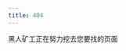```yaml
---
title: 404
---
```

<!--王復來 -->
<!--王復來 -->
<!--王復來 -->
<!--王復來 -->
<!--王復來 -->
<!--王復來 -->
<!--王復來 -->
<!--王復來 -->
<!--王復來 -->
<!--王復來 -->
<!--王復來 -->
<!--王復來 -->
<!--王復來 -->
<!--王復來 -->
<!--王復來 -->
<!--王復來 -->
<!--王復來 -->
<!--王復來 -->
<!--王復來 -->
<!--王復來 -->
<!--王復來 -->
<!--王復來 -->
<!--王復來 -->
<!--王復來 -->
<!--王復來 -->
<!--王復來 -->
<!--王復來 -->
<!--王復來 -->
<!--王復來 -->
<!--王復來 -->
<!--王復來 -->
<!--王復來 -->
<!--王復來 -->
<!--王復來 -->
<!--王復來 -->
<!--王復來 -->
<!--王復來 -->
<!--王復來 -->
<!--王復來 -->
<!--王復來 -->
<!--王復來 -->
<!--王復來 -->
<!--王復來 -->
<!--王復來 -->
<!--王復來 -->
<!--王復來 -->
<!--王復來 -->
黑人矿工正在努力挖去您要找的页面
<!--王復來 -->
